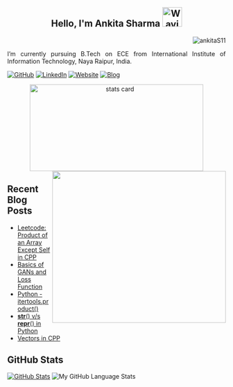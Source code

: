 
<h2 align="center"> Hello, I'm Ankita Sharma <img src="https://raw.githubusercontent.com/nixin72/nixin72/master/wave.gif" alt="Waving hand animated gif" height="45" width="45" /></h2>
<p align="right"> <img src="https://komarev.com/ghpvc/?username=ankitaS11&label=Profile%20views&color=0e75b6&style=flat" alt="ankitaS11" /></p>

<p align = "justify">
I’m currently pursuing B.Tech on ECE from International Institute of Information Technology, Naya Raipur, India. 

[![GitHub](https://img.shields.io/badge/GitHub-ankitaS11-red)](https://github.com/ankitaS11)
[![LinkedIn](https://img.shields.io/badge/LinkedIn-Ankita\Sharma-blue)](https://www.linkedin.com/in/ankita-sharma-aabba8194/)
[![Website](https://img.shields.io/badge/Website-ankitaS11.github.io-green)](https://ankitas11.github.io/)
[![Blog](https://img.shields.io/badge/Blog-ankitaS11.github.io/blog-yellowgreen)](https://ankitas11.github.io/posts/)
</p>

<p align = "center">
<a align= "center" href="https://github.com/ankitaS11">
<img alt= "stats card" height="200px" width="400" src="https://github-readme-streak-stats.herokuapp.com/?user=ankitaS11&theme=radical">
<img align="right" height="350" width="400" src="https://data.whicdn.com/images/222319615/original.gif" /> </a>
</p>

## Recent Blog Posts
<!-- BLOG-POST-LIST:START -->
- [Leetcode: Product of an Array Except Self in CPP](https://jai-dewani.github.io/blogs/one-stop-solution-to-sharing-your-resume/)
- [Basics of GANs and Loss Function](https://jai-dewani.github.io/blogs/extract-wifi-passwords/)
- [Python - itertools.product()](https://jai-dewani.github.io/blogs/windows-file-structure/)
- [__str__() v/s __repr__() in Python](https://jai-dewani.github.io/blogs/carl-zeiss-interview-experience/)
- [Vectors in CPP](https://jai-dewani.github.io/blogs/automate-whatsapp/)
<!-- BLOG-POST-LIST:END -->

## GitHub Stats
[![GitHub Stats](https://github-readme-stats.vercel.app/api?username=ankitaS11&show_icons=true&icon_color=805AD5&text_color=718096&bg_color=ffffff00&hide_title=true&include_all_commits=true&count_private=true&hide_border=true)](https://ankitaS11.github.io)
![My GitHub Language Stats](https://github-readme-stats.vercel.app/api/top-langs/?username=ankitaS11&langs_count=5&theme=tokyonight)
